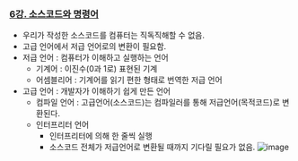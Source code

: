 ### [6강. 소스코드와 명령어](https://www.youtube.com/watch?v=B8TDaBp3UWo)

- 우리가 작성한 소스코드를 컴퓨터는 직독직해할 수 없음.
- 고급 언어에서 저급 언어로의 변환이 필요함.
- 저급 언어 : 컴퓨터가 이해하고 실행하는 언어
  - 기계어 : 이진수(0과 1로) 표현된 기계
  - 어셈블리어 : 기계어를 읽기 편한 형태로 번역한 저급 언어
- 고급 언어 : 개발자가 이해하기 쉽게 만든 언어
  - 컴파일 언어 : 고급언어(소스코드)는 컴파일러를 통해 저급언어(목적코드)로 변환된다.
  - 인터프리터 언어
    - 인터프리터에 의해 한 줄씩 실행
    - 소스코드 전체가 저급언어로 변환될 때까지 기다릴 필요가 없음.
![image](https://github.com/andongmin94/computer-science/assets/110483588/ce9866e3-ecf4-4084-a633-00f55c10995d)
